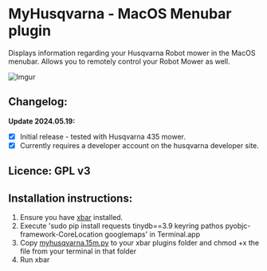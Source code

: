 # MyHusqvarna - MacOS Menubar plugin

Displays information regarding your Husqvarna Robot mower in the MacOS menubar. Allows you to remotely control your Robot Mower as well.

![Imgur](https://i.imgur.com/u9WSbg7.png)

## Changelog: 

**Update 2024.05.19:**
- [X] Initial release - tested with Husqvarna 435 mower.
- [X] Currently requires a developer account on the husqvarna developer site.

## Licence: GPL v3

## Installation instructions: 

1. Ensure you have [xbar](https://github.com/matryer/xbar/releases/latest) installed.
2. Execute 'sudo pip install requests tinydb==3.9 keyring pathos pyobjc-framework-CoreLocation googlemaps' in Terminal.app
3. Copy [myhusqvarna.15m.py](myhusqvarna.15m.py) to your xbar plugins folder and chmod +x the file from your terminal in that folder
4. Run xbar
